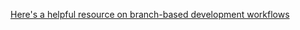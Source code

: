 [Here's a helpful resource on branch-based development
workflows](https://www.atlassian.com/git/tutorials/comparing-workflows/feature-branch-workflow)
